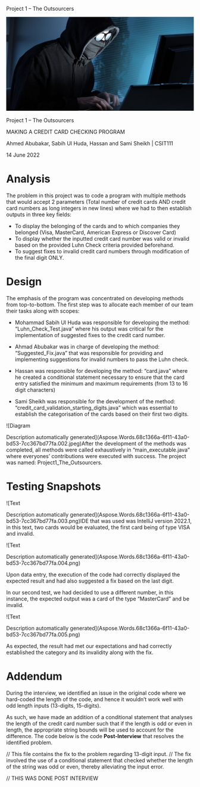 ﻿Project 1 – The Outsourcers

![5 Common Methods Hackers Use to Break Into Your Bank Account](Aspose.Words.68c1366a-6f11-43a0-bd53-7cc367bd77fa.001.jpeg)

Project 1 – The Outsourcers

MAKING A CREDIT CARD CHECKING PROGRAM

Ahmed Abubakar, Sabih Ul Huda, Hassan and Sami Sheikh | CSIT111

14 June 2022
# Analysis
The problem in this project was to code a program with multiple methods that would accept 2 parameters (Total number of credit cards AND credit card numbers as long integers in new lines) where we had to then establish outputs in three key fields:

- To display the belonging of the cards and to which companies they belonged (Visa, MasterCard, American Express or Discover Card)
- To display whether the inputted credit card number was valid or invalid based on the provided Luhn Check criteria provided beforehand.
- To suggest fixes to invalid credit card numbers through modification of the final digit ONLY.
# Design
The emphasis of the program was concentrated on developing methods from top-to-bottom. The first step was to allocate each member of our team their tasks along with scopes:

- Mohammad Sabih Ul Huda was responsible for developing the method: “Luhn\_Check\_Test.java” where his output was critical for the implementation of suggested fixes to the credit card number.
- Ahmad Abubakar was in charge of developing the method: “Suggested\_Fix.java” that was responsible for providing and implementing suggestions for invalid numbers to pass the Luhn check.
- Hassan was responsible for developing the method: “card.java” where he created a conditional statement necessary to ensure that the card entry satisfied the minimum and maximum requirements (from 13 to 16 digit characters)

- Sami Sheikh was responsible for the development of the method: “credit\_card\_validation\_starting\_digits.java” which was essential to establish the categorisation of the cards based on their first two digits.

![Diagram

Description automatically generated](Aspose.Words.68c1366a-6f11-43a0-bd53-7cc367bd77fa.002.jpeg)After the development of the methods was completed, all methods were called exhaustively in “main\_executable.java” where everyones’ contributions were executed with success. The project was named: Project1\_The\_Outsourcers.



# Testing Snapshots
![Text

Description automatically generated](Aspose.Words.68c1366a-6f11-43a0-bd53-7cc367bd77fa.003.png)IDE that was used was IntelliJ version 2022.1, in this text, two cards would be evaluated, the first card being of type VISA and invalid.






![Text

Description automatically generated](Aspose.Words.68c1366a-6f11-43a0-bd53-7cc367bd77fa.004.png)

Upon data entry, the execution of the code had correctly displayed the expected result and had also suggested a fix based on the last digit.

In our second test, we had decided to use a different number, in this instance, the expected output was a card of the type “MasterCard” and be invalid.

![Text

Description automatically generated](Aspose.Words.68c1366a-6f11-43a0-bd53-7cc367bd77fa.005.png)

As expected, the result had met our expectations and had correctly established the category and its invalidity along with the fix.
# Addendum
During the interview, we identified an issue in the original code where we hard-coded the length of the code, and hence it wouldn’t work well with odd length inputs (13-digits, 15-digits).

As such, we have made an addition of a conditional statement that analyses the length of the credit card number such that if the length is odd or even in length, the appropriate string bounds will be used to account for the difference. The code below is the code **Post-Interview** that resolves the identified problem.

// This file contains the fix to the problem regarding 13-digit input.
// The fix involved the use of a conditional statement that checked whether the length of the string was odd or even, thereby alleviating the input error.

// THIS WAS DONE POST INTERVIEW

